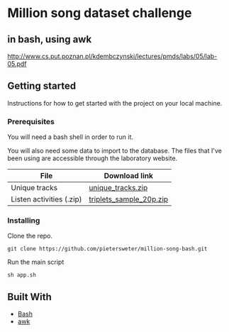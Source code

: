 # Million song dataset challenge
## in bash, using awk

http://www.cs.put.poznan.pl/kdembczynski/lectures/pmds/labs/05/lab-05.pdf

## Getting started

Instructions for how to get started with the project on your local machine.

### Prerequisites

You will need a bash shell in order to run it.

You will also need some data to import to the database. The files that I've been using are accessible through the laboratory website.

| File | Download link |
| ------------- | ------------- |
| Unique tracks  | [unique_tracks.zip](http://www.cs.put.poznan.pl/kdembczynski/lectures/data/unique_tracks.zip) |
| Listen activities (.zip)  | [triplets_sample_20p.zip](http://www.cs.put.poznan.pl/kdembczynski/lectures/data/triplets_sample_20p.zip) |

### Installing

Clone the repo.

```
git clone https://github.com/pietersweter/million-song-bash.git
```

Run the main script

```
sh app.sh
```

## Built With

* [Bash](https://www.gnu.org/software/bash/)
* [awk](https://www.gnu.org/software/gawk/manual/gawk.html)
